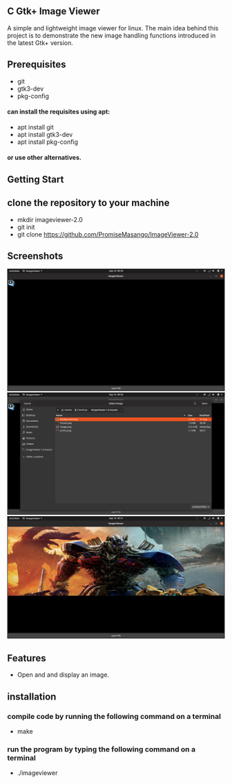 ## C Gtk+ Image Viewer
A simple and lightweight image viewer for linux. The main idea behind this project is to demonstrate the new image handling functions introduced in the latest Gtk+ version. 
 
## Prerequisites
* git
* gtk3-dev
* pkg-config

#### can install the requisites using apt:
* apt install git
* apt install gtk3-dev
* apt install pkg-config
#### or use other alternatives.

## Getting Start
## clone the repository to your machine
* mkdir imageviewer-2.0
* git init
* git clone https://github.com/PromiseMasango/ImageViewer-2.0

## Screenshots
![Welcome screen](/image1.png)
![select image](/image2.png)
![example image](/image3.png)

## Features
* Open and and display an image.

## installation
### compile code by running the following command on a terminal
* make
### run the program by typing the following command on a terminal
* ./imageviewer
